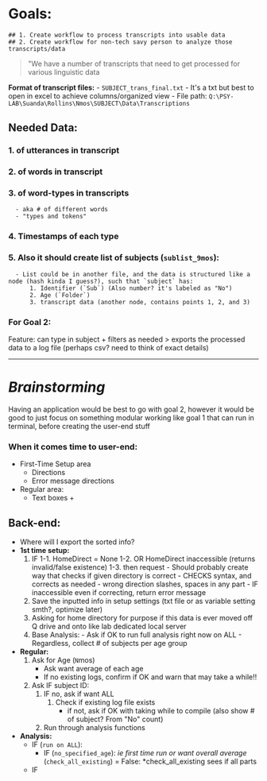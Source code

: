# Goals:
    ## 1. Create workflow to process transcripts into usable data
    ## 2. Create workflow for non-tech savy person to analyze those transcripts/data

> "We have a number of transcripts that need to get processed for various linguistic data

__Format of transcript files:__
    - `SUBJECT_trans_final.txt`
    - It's a txt but best to open in excel to achieve columns/organized view
    - File path: `Q:\PSY-LAB\Suanda\Rollins\Nmos\SUBJECT\Data\Transcriptions`
    

## Needed Data:
  ### 1. of utterances in transcript
  ### 2. of words in transcript
  ### 3. of word-types in transcripts 
      - aka # of different words
      - "types and tokens"
  ### 4. Timestamps of each type
  ### 5. Also it should create list of subjects (`sublist_9mos`):
      - List could be in another file, and the data is structured like a node (hash kinda I guess?), such that `subject` has:
          1. Identifier (`Sub`) (Also number? it's labeled as "No")
          2. Age (`Folder`)
          3. transcript data (another node, contains points 1, 2, and 3)
 
 
### For Goal 2:
  Feature: can type in subject + filters as needed
      > exports the processed data to a log file (perhaps csv? need to think of exact details)

---
# _Brainstorming_
Having an application would be best to go with goal 2, however it would be good to just focus on something modular working like goal 1 that can run in terminal, before creating the user-end stuff

### When it comes time to user-end:
- First-Time Setup area
    - Directions
    - Error message directions
- Regular area:
  - Text boxes + 

## Back-end:
- Where will I export the sorted info?
- **1st time setup:**
    1. IF 
        1-1. HomeDirect = None 
        1-2. OR HomeDirect inaccessible (returns invalid/false existence)
        1-3. then request
            - Should probably create way that checks if given directory is correct
            - CHECKS syntax, and corrects as needed
                - wrong direction slashes, spaces in any part
            - IF inaccessible even if correcting, return error message
    2. Save the inputted info in setup settings (txt file or as variable setting smth?, optimize later)
    3. Asking for home directory for purpose if this data is ever moved off Q drive and onto like lab dedicated local server
    4. Base Analysis:
      - Ask if OK to run full analysis right now on ALL
      - Regardless, collect # of subjects per age group
- **Regular:**
    1. Ask for Age (`N`mos)
        - Ask want average of each age
        - If no existing logs, confirm if OK and warn that may take a while!!
    2. Ask IF subject ID:
        1. IF no, ask if want ALL
           1. Check if existing log file exists
              - if not, ask if OK with taking while to compile (also show # of subject? From "No" count)
        2. Run through analysis functions
 - **Analysis:**
    - IF (`run on ALL`):
        - IF (`no_specified_age`): *ie first time run or want overall average* (`check_all_existing`) = False: *check_all_existing sees if all parts
    - IF 
